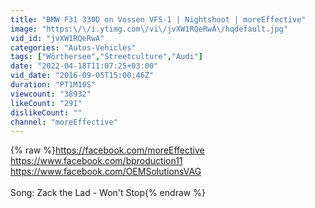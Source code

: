 ```yaml
---
title: "BMW F31 330D on Vossen VFS-1 | Nightshoot | moreEffective"
image: "https:\/\/i.ytimg.com\/vi\/jvXW1RQeRwA\/hqdefault.jpg"
vid_id: "jvXW1RQeRwA"
categories: "Autos-Vehicles"
tags: ["Wörthersee","Streetculture","Audi"]
date: "2022-04-18T11:07:25+03:00"
vid_date: "2016-09-05T15:00:46Z"
duration: "PT1M10S"
viewcount: "38932"
likeCount: "291"
dislikeCount: ""
channel: "moreEffective"
---
```

{% raw %}<a rel="nofollow" target="blank" href="https://facebook.com/moreEffective">https://facebook.com/moreEffective</a><br /><a rel="nofollow" target="blank" href="https://www.facebook.com/bproduction11">https://www.facebook.com/bproduction11</a><br /><a rel="nofollow" target="blank" href="https://www.facebook.com/OEMSolutionsVAG">https://www.facebook.com/OEMSolutionsVAG</a><br /><br />Song: Zack the Lad - Won't Stop{% endraw %}
